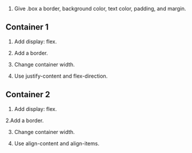 
1. Give .box a border, background color, text color, padding, and margin.

## Container 1

1. Add display: flex.

2. Add a border.

3. Change container width.

4. Use justify-content and flex-direction.


## Container 2

1. Add display: flex.

2.Add a border.

3. Change container width.

4. Use align-content and align-items.


